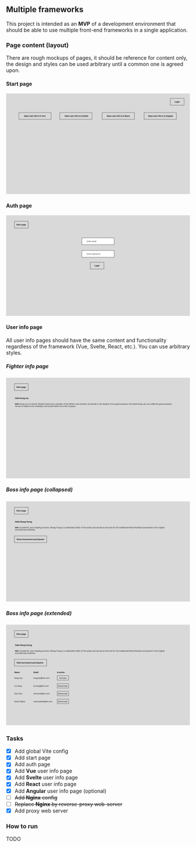 ## Multiple frameworks

This project is intended as an **MVP** of a development environment that should be able to use multiple front-end frameworks in a single application.

### Page content (layout)

There are rough mockups of pages, it should be reference for content only, the design and styles can be used arbitrary until a common one is agreed upon.

#### Start page

![Image](./docs/images/start%20page.svg)

#### Auth page

![Image](./docs/images/auth%20page.svg)

#### User info page

All user info pages should have the same content and functionality regardless of the framework (Vue, Svelte, React, etc.). You can use arbitrary styles.

##### Fighter info page

![Image](./docs/images/fighter%20info%20page.svg)

##### Boss info page (collapsed)

![Image](./docs/images/boss%20info%20page%20collapsed.svg)

##### Boss info page (extended)

![Image](./docs/images/boss%20info%20page%20extended.svg)

### Tasks

- [X] Add global Vite config
- [X] Add start page
- [X] Add auth page
- [X] Add **Vue** user info page
- [X] Add **Svelte** user info page
- [X] Add **React** user info page
- [X] Add **Angular** user info page (optional)
- [ ] ~~Add **Nginx** config~~
- [ ] ~~Replace **Nginx** by reverse-proxy web-server~~
- [X] Add proxy web server

### How to run

TODO
